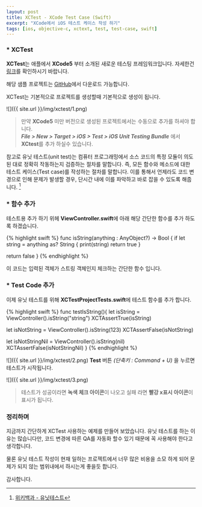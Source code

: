 ```yaml
---
layout: post
title: XCTest - XCode Test Case (Swift)
excerpt: "XCode에서 iOS 테스트 케이스 작성 하기"
tags: [ios, objective-c, xctext, test, test-case, swift]
---
```


### * XCTest

**XCTest**는 애플에서 **XCode5** 부터 소개된 새로운 테스팅 프레임워크입니다. 자세한건 [링크](https://developer.apple.com/library/ios/documentation/DeveloperTools/Conceptual/testing_with_xcode/chapters/01-introduction.html)를 확인하시기 바랍니다.  

해당 샘플 프로젝트는 [GitHub]에서 다운로드 가능합니다.

XCTest는 기본적으로 프로젝트를 생성할때 기본적으로 생성이 됩니다.

![]({{ site.url }}/img/xctest/1.png)    

> 만약 **XCode5** 미만 버전으로 생성된 프로젝트에서는 수동으로 추가를 하셔야 합니다.    
> ***File > New > Target > iOS > Test > iOS Unit Testing Bundle*** 에서 **XCtest**를 추가 하실수 있습니다.

참고로 유닛 테스트(unit test)는 컴퓨터 프로그래밍에서 소스 코드의 특정 모듈이 의도된 대로 정확히 작동하는지 검증하는 절차를 말합니다. 즉, 모든 함수와 메소드에 대한 테스트 케이스(Test case)를 작성하는 절차를 말합니다. 이를 통해서 언제라도 코드 변경으로 인해 문제가 발생할 경우, 단시간 내에 이를 파악하고 바로 잡을 수 있도록 해줍니다. [^1]

### * 함수 추가

테스트용 추가 하기 위헤 **ViewController.swift**에 아래 해당 간단한 함수를 추가 하도록 하겠습니다.

{% highlight swift %}
func isString(anything : AnyObject?) -> Bool {
  if let string = anything as? String {
    print(string)
    return true
  }

  return false
}
{% endhighlight %}

이 코드는 입력된 객체가 스트링 객체인지 체크하는 간단한 함수 입니다.

### * Test Code 추가

이제 유닛 테스트를 위해 **XCTestProjectTests.swift**에 테스트 함수를 추가 합니다.

{% highlight swift %}
func testIsString(){
  let isString = ViewController().isString("string")
  XCTAssertTrue(isString)

  let isNotString = ViewController().isString(123)
  XCTAssertFalse(isNotString)

  let isNotStringNil = ViewController().isString(nil)
  XCTAssertFalse(isNotStringNil)
}
{% endhighlight %}

![]({{ site.url }}/img/xctest/2.png)  **Test** 버튼 *(단축키 : Command + U)* 을 누르면 테스트가 시작됩니다.

![]({{ site.url }}/img/xctest/3.png)  

> 테스트가 성공이라면 **녹색 체크 아이콘**이 나오고 실패 라면 **빨강 x표시 아이콘**이 표시가 됩니다.

### 정리하며

지금까지 간단하게 XCTest 사용하는 예제를 만들어 보았습니다. 유닛 테스트를 하는 이유는 많습니다만, 코드 변경에
따른 QA를 자동화 할수 있기 때문에 꼭 사용해야 한다고 생각합니다.

물론 유닛 테스트 작성이 현재 일하는 프로젝트에서 너무 많은 비용을 소모 하게 되어 문제가 되지 않는 범위내에서
하시는게 좋을듯 합니다.

감사합니다.


[GitHub]: https://github.com/krazie99/XCTestProject

[^1]:[위키백과 - 유닛테스트](https://ko.wikipedia.org/wiki/유닛_테스트)
